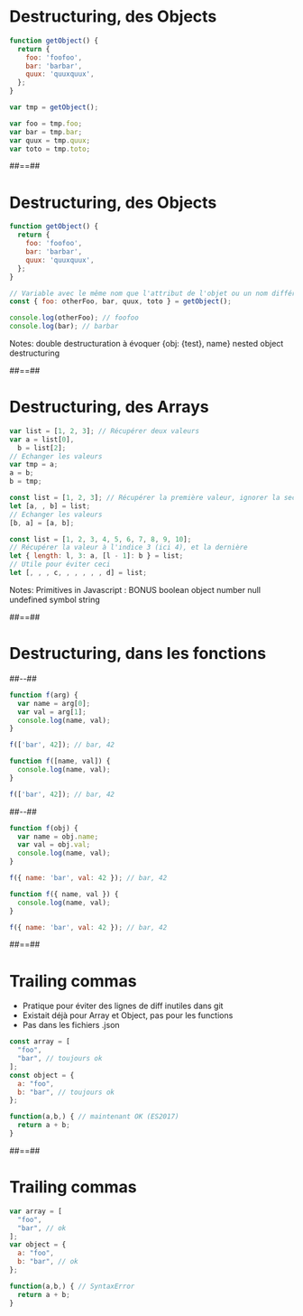 <!-- .slide: class="with-code" -->

# Destructuring, des Objects

```javascript
function getObject() {
  return {
    foo: 'foofoo',
    bar: 'barbar',
    quux: 'quuxquux',
  };
}

var tmp = getObject();

var foo = tmp.foo;
var bar = tmp.bar;
var quux = tmp.quux;
var toto = tmp.toto;
```

<!-- .element: class="fragment" -->

##==##

<!-- .slide: class="with-code" -->

# Destructuring, des Objects

```javascript
function getObject() {
  return {
    foo: 'foofoo',
    bar: 'barbar',
    quux: 'quuxquux',
  };
}

// Variable avec le même nom que l'attribut de l'objet ou un nom différent
const { foo: otherFoo, bar, quux, toto } = getObject();

console.log(otherFoo); // foofoo
console.log(bar); // barbar
```

<!-- .element: class="fragment" -->

Notes:
double destructuration à évoquer {obj: {test}, name} nested object destructuring

##==##

<!-- .slide: class="two-column" -->

# Destructuring, des Arrays

```javascript
var list = [1, 2, 3]; // Récupérer deux valeurs
var a = list[0],
  b = list[2];
// Echanger les valeurs
var tmp = a;
a = b;
b = tmp;
```

<!-- .element: class="fragment" -->

```javascript
const list = [1, 2, 3]; // Récupérer la première valeur, ignorer la seconde et prendre la troisième
let [a, , b] = list;
// Echanger les valeurs
[b, a] = [a, b];
```

<!-- .element: class="fragment" -->

```javascript
const list = [1, 2, 3, 4, 5, 6, 7, 8, 9, 10];
// Récupérer la valeur à l'indice 3 (ici 4), et la dernière
let { length: l, 3: a, [l - 1]: b } = list;
// Utile pour éviter ceci
let [, , , c, , , , , , d] = list;
```

<!-- .element: class="fragment" -->

Notes:
Primitives in Javascript : BONUS
boolean
object
number
null
undefined
symbol
string

##==##

<!-- .slide: class="with-code" -->

# Destructuring, dans les fonctions

##--##

<!-- .slide: class="with-code" -->

```javascript
function f(arg) {
  var name = arg[0];
  var val = arg[1];
  console.log(name, val);
}

f(['bar', 42]); // bar, 42
```

<!-- .element: class="fragment" -->

```javascript
function f([name, val]) {
  console.log(name, val);
}

f(['bar', 42]); // bar, 42
```

<!-- .element: class="fragment" -->

##--##

<!-- .slide: class="with-code" -->

```javascript
function f(obj) {
  var name = obj.name;
  var val = obj.val;
  console.log(name, val);
}

f({ name: 'bar', val: 42 }); // bar, 42
```

<!-- .element: class="fragment" -->

```javascript
function f({ name, val }) {
  console.log(name, val);
}

f({ name: 'bar', val: 42 }); // bar, 42
```

<!-- .element: class="fragment" -->

##==##

<!-- .slide: class="with-code" -->

# Trailing commas

- Pratique pour éviter des lignes de diff inutiles dans git
- Existait déjà pour Array et Object, pas pour les functions
- Pas dans les fichiers .json

```javascript
const array = [
  "foo",
  "bar", // toujours ok
];
const object = {
  a: "foo",
  b: "bar", // toujours ok
};

function(a,b,) { // maintenant OK (ES2017)
  return a + b;
}
```

##==##

<!-- .slide: class="with-code" -->

# Trailing commas

```javascript
var array = [
  "foo",
  "bar", // ok
];
var object = {
  a: "foo",
  b: "bar", // ok
};

function(a,b,) { // SyntaxError
  return a + b;
}
```

<!-- .element: class="fragment" -->
